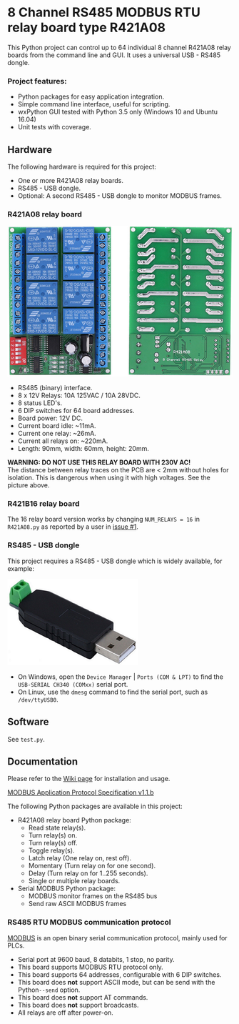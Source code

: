 # 8 Channel RS485 MODBUS RTU relay board type R421A08

This Python project can control up to 64 individual 8 channel R421A08 relay boards from the command line and GUI. It uses a universal USB - RS485 dongle.

### Project features:

* Python packages for easy application integration.
* Simple command line interface, useful for scripting.
* wxPython GUI tested with Python 3.5 only (Windows 10 and Ubuntu 16.04)
* Unit tests with coverage.



## Hardware

The following hardware is required for this project:

* One or more R421A08 relay boards.
* RS485 - USB dongle.
* Optional: A second RS485 - USB dongle to monitor MODBUS frames.

### R421A08 relay board

![R421A08 board](https://raw.githubusercontent.com/Erriez/R421A08-rs485-8ch-relay-board/master/images/R421A08.png)

* RS485 (binary) interface.
* 8 x 12V Relays: 10A 125VAC / 10A 28VDC.
* 8 status LED's.
* 6 DIP switches for 64 board addresses.
* Board power: 12V DC.
* Current board idle: ~11mA.
* Current one relay: ~26mA.
* Current all relays on: ~220mA.
* Length: 90mm, width: 60mm, height: 20mm.

**WARNING: DO NOT USE THIS RELAY BOARD WITH 230V AC!**  
The distance between relay traces on the PCB are < 2mm without holes for isolation. This is dangerous when using it with high voltages. See the picture above.

### R421B16 relay board

The 16 relay board version works by changing `NUM_RELAYS = 16` in `R421A08.py` as reported by a user in [issue #1](https://github.com/Erriez/R421A08-rs485-8ch-relay-board/issues/1).

### RS485 - USB dongle

This project requires a RS485 - USB dongle which is widely available, for example:

![RS485 - USB dongle](https://raw.githubusercontent.com/Erriez/R421A08-rs485-8ch-relay-board/master/images/RS485_USB_dongle.png)

* On Windows, open the ```Device Manager``` | ```Ports (COM & LPT)``` to find the ```USB-SERIAL CH340 (COMxx)``` serial port.
* On Linux, use the ```dmesg``` command  to find the serial port, such as ```/dev/ttyUSB0```.

## Software 

See `test.py`.

## Documentation

Please refer to the [Wiki page](https://github.com/Erriez/R421A08-rs485-8ch-relay-board/wiki) for installation and usage.



[MODBUS Application Protocol Specification v1.1.b](http://www.modbus.org/docs/Modbus_Application_Protocol_V1_1b.pdf)

The following Python packages are available in this project:

- R421A08 relay board Python package:
  - Read state relay(s).
  - Turn relay(s) on.
  - Turn relay(s) off.
  - Toggle relay(s).
  - Latch relay (One relay on, rest off).
  - Momentary (Turn relay on for one second).
  - Delay (Turn relay on for 1..255 seconds).
  - Single or multiple relay boards.
- Serial MODBUS Python package:
  - MODBUS monitor frames on the RS485 bus
  - Send raw ASCII MODBUS frames

### RS485 RTU MODBUS communication protocol

[MODBUS](https://en.wikipedia.org/wiki/Modbus) is an open binary serial communication protocol, mainly used for PLCs.

- Serial port at 9600 baud, 8 databits, 1 stop, no parity.
- This board supports MODBUS RTU protocol only.
- This board supports 64 addresses, configurable with 6 DIP switches.
- This board does **not** support ASCII mode, but can be send with the Python```--send``` option.
- This board does **not** support AT commands.
- This board does **not** support broadcasts.
- All relays are off after power-on.

